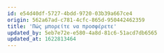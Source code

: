 ```yaml
---
id: e54d40df-5727-4bdd-9720-03b39a667ce4
origin: 562a67ad-c781-4cfc-865d-950442462359
title: 'Πώς μπορείτε να προσφέρετε'
updated_by: 5eb7e72e-e580-4a8d-81c6-51acd7db6565
updated_at: 1622813464
---
```

